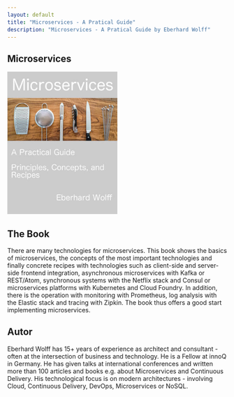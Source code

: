 ```yaml
---
layout: default
title: "Microservices - A Pratical Guide"
description: "Microservices - A Pratical Guide by Eberhard Wolff"
---
```


Microservices
---

<img src="images/book.jpg" width="50%" />

## The Book

There are many technologies for microservices. This book shows the
basics of microservices, the concepts of the most important
technologies and finally concrete recipes with technologies such as
client-side and server-side frontend integration, asynchronous
microservices with Kafka or REST/Atom, synchronous systems with the
Netflix stack and Consul or microservices platforms with Kubernetes
and Cloud Foundry. In addition, there is the operation with monitoring
with Prometheus, log analysis with the Elastic stack and tracing with
Zipkin. The book thus offers a good start implementing microservices.

## Autor

Eberhard Wolff has 15+ years of experience as architect and
consultant - often at the intersection of business and technology. He
is a Fellow at innoQ in Germany. He has given talks at international
conferences and written more than 100 articles and books e.g. about
Microservices and Continuous Delivery. His technological focus is on
modern architectures - involving Cloud, Continuous Delivery, DevOps,
Microservices or NoSQL.

